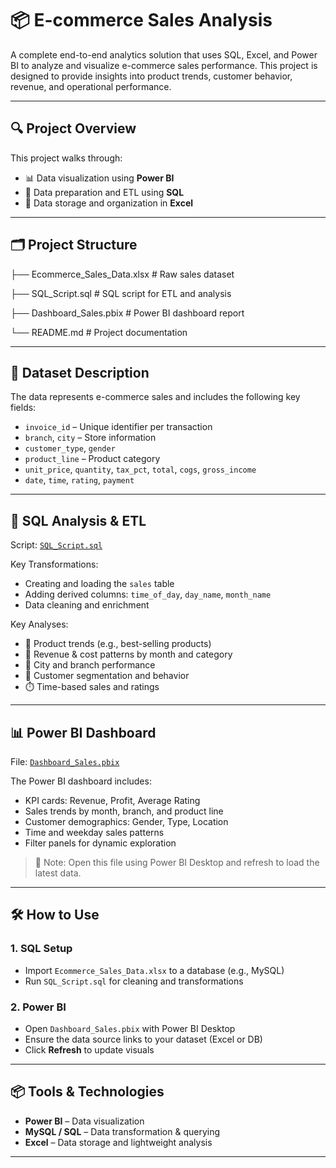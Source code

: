 # 📦 E-commerce Sales Analysis 

A complete end-to-end analytics solution that uses SQL, Excel, and Power BI to analyze and visualize e-commerce sales performance. This project is designed to provide insights into product trends, customer behavior, revenue, and operational performance.

---

## 🔍 Project Overview

This project walks through:
- 📊 Data visualization using **Power BI**
- 🧮 Data preparation and ETL using **SQL**
- 📑 Data storage and organization in **Excel**

---

## 🗂️ Project Structure

├── Ecommerce_Sales_Data.xlsx # Raw sales dataset

├── SQL_Script.sql # SQL script for ETL and analysis

├── Dashboard_Sales.pbix # Power BI dashboard report

└── README.md # Project documentation

---

## 🧾 Dataset Description

The data represents e-commerce sales and includes the following key fields:

- `invoice_id` – Unique identifier per transaction
- `branch`, `city` – Store information
- `customer_type`, `gender`
- `product_line` – Product category
- `unit_price`, `quantity`, `tax_pct`, `total`, `cogs`, `gross_income`
- `date`, `time`, `rating`, `payment`

---

## 🧮 SQL Analysis & ETL

Script: [`SQL_Script.sql`](SQL_Script.sql)

Key Transformations:
- Creating and loading the `sales` table
- Adding derived columns: `time_of_day`, `day_name`, `month_name`
- Data cleaning and enrichment

Key Analyses:
- 🛒 Product trends (e.g., best-selling products)
- 💸 Revenue & cost patterns by month and category
- 📍 City and branch performance
- 👤 Customer segmentation and behavior
- ⏱️ Time-based sales and ratings

---

## 📊 Power BI Dashboard

File: [`Dashboard_Sales.pbix`](Dashboard_Sales.pbix)

The Power BI dashboard includes:
- KPI cards: Revenue, Profit, Average Rating
- Sales trends by month, branch, and product line
- Customer demographics: Gender, Type, Location
- Time and weekday sales patterns
- Filter panels for dynamic exploration

> 📌 Note: Open this file using Power BI Desktop and refresh to load the latest data.

---

## 🛠️ How to Use

### 1. SQL Setup
- Import `Ecommerce_Sales_Data.xlsx` to a database (e.g., MySQL)
- Run `SQL_Script.sql` for cleaning and transformations

### 2. Power BI
- Open `Dashboard_Sales.pbix` with Power BI Desktop
- Ensure the data source links to your dataset (Excel or DB)
- Click **Refresh** to update visuals

---

## 📦 Tools & Technologies

- **Power BI** – Data visualization
- **MySQL / SQL** – Data transformation & querying
- **Excel** – Data storage and lightweight analysis

---
 
